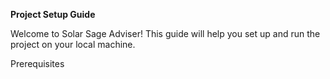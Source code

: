 **Project Setup Guide**

Welcome to Solar Sage Adviser! This guide will help you set up and run the project on your local machine.

Prerequisites
